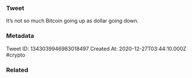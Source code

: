 ### Tweet
It’s not so much Bitcoin going up as dollar going down.

### Metadata
Tweet ID: 1343039946983018497
Created At: 2020-12-27T03:44:10.000Z
#crypto 

### Related

